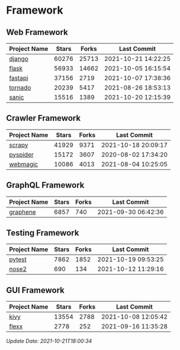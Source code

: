 # Framework

## Web Framework
| Project Name | Stars | Forks | Last Commit |
| ------------ | ----- | ----- | ----------- |
| [django](https://github.com/django/django) | 60276 | 25713 | 2021-10-21 14:22:25 |
| [flask](https://github.com/pallets/flask) | 56933 | 14662 | 2021-10-05 16:15:54 |
| [fastapi](https://github.com/tiangolo/fastapi) | 37156 | 2719 | 2021-10-07 17:38:36 |
| [tornado](https://github.com/tornadoweb/tornado) | 20239 | 5417 | 2021-08-26 18:53:13 |
| [sanic](https://github.com/sanic-org/sanic) | 15516 | 1389 | 2021-10-20 12:15:39 |

## Crawler Framework
| Project Name | Stars | Forks | Last Commit |
| ------------ | ----- | ----- | ----------- |
| [scrapy](https://github.com/scrapy/scrapy) | 41929 | 9371 | 2021-10-18 20:09:17 |
| [pyspider](https://github.com/binux/pyspider) | 15172 | 3607 | 2020-08-02 17:34:20 |
| [webmagic](https://github.com/code4craft/webmagic) | 10086 | 4013 | 2021-08-04 10:25:05 |

## GraphQL Framework
| Project Name | Stars | Forks | Last Commit |
| ------------ | ----- | ----- | ----------- |
| [graphene](https://github.com/graphql-python/graphene) | 6857 | 740 | 2021-09-30 06:42:36 |

## Testing Framework
| Project Name | Stars | Forks | Last Commit |
| ------------ | ----- | ----- | ----------- |
| [pytest](https://github.com/pytest-dev/pytest) | 7862 | 1852 | 2021-10-19 09:53:25 |
| [nose2](https://github.com/nose-devs/nose2) | 690 | 134 | 2021-10-12 11:29:16 |

## GUI Framework
| Project Name | Stars | Forks | Last Commit |
| ------------ | ----- | ----- | ----------- |
| [kivy](https://github.com/kivy/kivy) | 13554 | 2788 | 2021-10-08 12:05:42 |
| [flexx](https://github.com/flexxui/flexx) | 2778 | 252 | 2021-09-16 11:35:28 |

*Update Date: 2021-10-21T18:00:34*